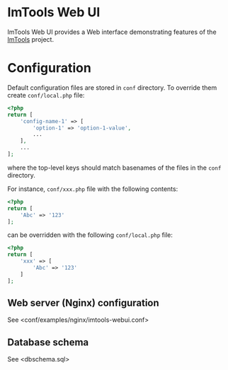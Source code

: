 # ImTools Web UI

ImTools Web UI provides a Web interface demonstrating features of the [ImTools](https://bitbucket.org/osmanov/imtools) project.

# Configuration

Default configuration files are stored in `conf` directory. To override them create `conf/local.php` file:
```php
<?php
return [
    'config-name-1' => [
        'option-1' => 'option-1-value',
        ...
    ],
    ...
];
```
where the top-level keys should match basenames of the files in the `conf` directory.

For instance, `conf/xxx.php` file with the following contents:
```php
<?php
return [
    'Abc' => '123'
];
```
can be overridden with the following `conf/local.php` file:
```php
<?php
return [
    'xxx' => [
        'Abc' => '123'
    ]
];
```

## Web server (Nginx) configuration

See <conf/examples/nginx/imtools-webui.conf>

## Database schema

See <dbschema.sql>
